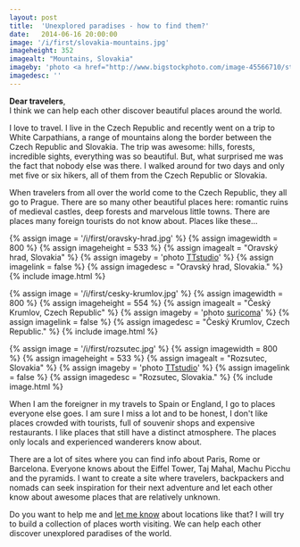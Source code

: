 ```yaml
---
layout: post
title:  'Unexplored paradises - how to find them?'
date:   2014-06-16 20:00:00
image: '/i/first/slovakia-mountains.jpg'
imageheight: 352
imagealt: "Mountains, Slovakia"
imageby: 'photo <a href="http://www.bigstockphoto.com/image-45566710/stock-photo-mountain-forest-panorama-slovakia">TTstudio</a>'
imagedesc: ''
---
```

<strong>Dear travelers</strong>,<br />
I think we can help each other discover beautiful places around the world.

I love to travel. I live in the Czech Republic and recently went on a trip to White Carpathians, a range of mountains along the border between the Czech Republic and Slovakia. The trip was awesome: hills, forests, incredible sights, everything was so beautiful. But, what surprised me was the fact that nobody else was there. I walked around for two days and only met five or six hikers, all of them from the Czech Republic or Slovakia.

When travelers from all over the world come to the Czech Republic, they all go to Prague. There are so many other beautiful places here: romantic ruins of medieval castles, deep forests and marvelous little towns. There are places many foreign tourists do not know about. Places like these...

<!-- img -->
{% assign image = '/i/first/oravsky-hrad.jpg' %}
{% assign imagewidth = 800 %}
{% assign imageheight = 533 %}
{% assign imagealt = "Oravský hrad, Slovakia" %}
{% assign imageby = 'photo <a href="http://www.bigstockphoto.com/image-40926910/stock-photo-beautiful-slovakia-castle-at-sunset-oravsky-hrad">TTstudio</a>' %}
{% assign imagelink = false %}
{% assign imagedesc = "Oravský hrad, Slovakia." %}
{% include image.html %}

<!-- img -->
{% assign image = '/i/first/cesky-krumlov.jpg' %}
{% assign imagewidth = 800 %}
{% assign imageheight = 554 %}
{% assign imagealt = "Český Krumlov, Czech Republic" %}
{% assign imageby = 'photo <a href="http://www.bigstockphoto.com/image-2956847/stock-photo-czech-krumlov-architecture">suricoma</a>' %}
{% assign imagelink = false %}
{% assign imagedesc = "Český Krumlov, Czech Republic." %}
{% include image.html %}

<!-- img -->
{% assign image = '/i/first/rozsutec.jpg' %}
{% assign imagewidth = 800 %}
{% assign imageheight = 533 %}
{% assign imagealt = "Rozsutec, Slovakia" %}
{% assign imageby = 'photo <a href="http://www.bigstockphoto.com/image-60592226/stock-photo-slovakia-mountain-peak-rozsutec-at-sunset-panorama">TTstudio</a>' %}
{% assign imagelink = false %}
{% assign imagedesc = "Rozsutec, Slovakia." %}
{% include image.html %}

When I am the foreigner in my travels to Spain or England, I go to places everyone else goes. I am sure I miss a lot and to be honest, I don't like places crowded with tourists, full of souvenir shops and expensive restaurants. I like places that still have a distinct atmosphere. The places only locals and experienced wanderers know about.

There are a lot of sites where you can find info about Paris, Rome or Barcelona. Everyone knows about the Eiffel Tower, Taj Mahal, Machu Picchu and the pyramids. I want to create a site where travelers, backpackers and nomads can seek inspiration for their next adventure and let each other know about awesome places that are relatively unknown.

Do you want to help me and <a href="../submit">let me know</a> about locations like that? I will try to build a collection of places worth visiting. We can help each other discover unexplored paradises of the world.